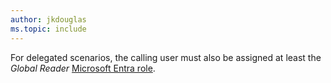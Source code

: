 ```yaml
---
author: jkdouglas
ms.topic: include
---
```


For delegated scenarios, the calling user must also be assigned at least the *Global Reader* [Microsoft Entra role](/azure/active-directory/roles/permissions-reference?toc=%2Fgraph%2Ftoc.json).
